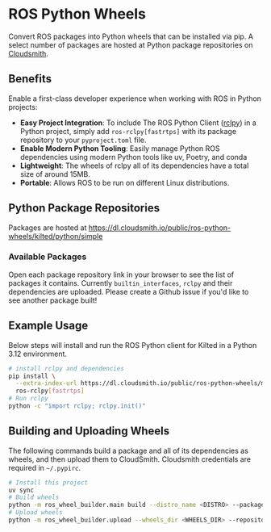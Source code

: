 # ROS Python Wheels

Convert ROS packages into Python wheels that can be installed via pip. A select number of packages are hosted at Python package repositories on [Cloudsmith](https://cloudsmith.com).

## Benefits

Enable a first-class developer experience when working with ROS in Python projects:

- **Easy Project Integration**: To include The ROS Python Client ([rclpy](https://github.com/ros2/rclpy)) in a Python project, simply add `ros-rclpy[fastrtps]` with its package repository to your `pyproject.toml` file.
- **Enable Modern Python Tooling**: Easily manage Python ROS dependencies using modern Python tools like uv, Poetry, and conda
- **Lightweight**: The wheels of rclpy all of its dependencies have a total size of around 15MB.
- **Portable**: Allows ROS to be run on different Linux distributions.

## Python Package Repositories

Packages are hosted at https://dl.cloudsmith.io/public/ros-python-wheels/kilted/python/simple

### Available Packages

Open each package repository link in your browser to see the list of packages it contains.
Currently `builtin_interfaces`, `rclpy` and their dependencies are uploaded.
Please create a Github issue if you'd like to see another package built!

## Example Usage

Below steps will install and run the ROS Python client for Kilted in a Python 3.12 environment.

```bash
# install rclpy and dependencies
pip install \
  --extra-index-url https://dl.cloudsmith.io/public/ros-python-wheels/main/python/simple/ \
  ros-rclpy[fastrtps]
# Run rclpy
python -c "import rclpy; rclpy.init()"
```

## Building and Uploading Wheels

The following commands build a package and all of its dependencies as wheels, and then upload them to CloudSmith.
Cloudsmith credentials are required in `~/.pypirc`.

```bash
# Install this project
uv sync
# Build wheels
python -m ros_wheel_builder.main build --distro_name <DISTRO> --package_name <PACKAGE_NAME>
# Upload wheels
python -m ros_wheel_builder.upload --wheels_dir <WHEELS_DIR> --repository <pypi/testpypi/cloudsmith>
```
